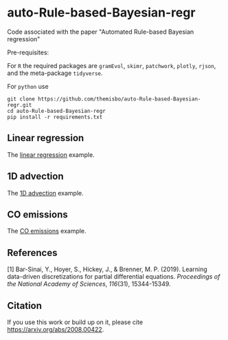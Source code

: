 # auto-Rule-based-Bayesian-regr
Code associated with the paper "Automated Rule-based Bayesian regression"

Pre-requisites:

For `R` the required packages are `gramEvol`, `skimr`, `patchwork`, `plotly`, `rjson`, and the meta-package `tidyverse`.

For `python` use

```shell
git clone https://github.com/themisbo/auto-Rule-based-Bayesian-regr.git
cd auto-Rule-based-Bayesian-regr
pip install -r requirements.txt
```

## Linear regression

The [linear regression](linear-regression/) example.

## 1D advection

The [1D advection](advection-1d/) example.

## CO emissions

The [CO emissions](CO-emissions/) example.

## References

[1] Bar-Sinai, Y., Hoyer, S., Hickey, J., & Brenner, M. P. (2019). Learning data-driven discretizations for partial differential equations. _Proceedings of the National Academy of Sciences_, _116_(31), 15344-15349.


## Citation
If you use this work or build up on it, please cite https://arxiv.org/abs/2008.00422.
